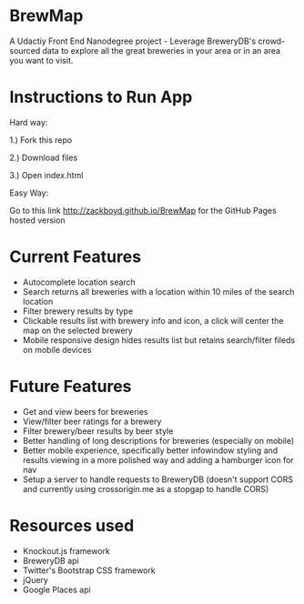 # BrewMap 
A Udactiy Front End Nanodegree project - Leverage BreweryDB's crowd-sourced data to explore all the great breweries in your area or in an area you want to visit.

# Instructions to Run App
Hard way:

1.) Fork this repo

2.) Download files

3.) Open index.html

Easy Way: 

Go to this link http://zackboyd.github.io/BrewMap for the GitHub Pages hosted version

# Current Features
- Autocomplete location search
- Search returns all breweries with a location within 10 miles of the search location
- Filter brewery results by type
- Clickable results list with brewery info and icon, a click will center the map on the selected brewery
- Mobile responsive design hides results list but retains search/filter fileds on mobile devices

# Future Features
- Get and view beers for breweries
- View/filter beer ratings for a brewery
- Filter brewery/beer results by beer style
- Better handling of long descriptions for breweries (especially on mobile)
- Better mobile experience, specifically better infowindow styling and results viewing in a more polished way and adding a hamburger icon for nav
- Setup a server to handle requests to BreweryDB (doesn't support CORS and currently using crossorigin.me as a stopgap to handle CORS)

# Resources used
- Knockout.js framework
- BreweryDB api
- Twitter's Bootstrap CSS framework
- jQuery
- Google Places api
